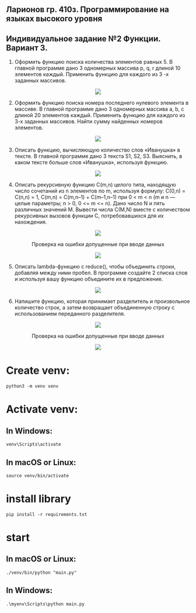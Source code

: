 ## Ларионов гр. 410з. Программирование на языках высокого уровня
## Индивидуальное задание №2 Функции. Вариант 3.
1. Оформить функцию поиска количества элементов равных 5. В главной
программе дано 3 одномерных массива p, q, r длиной 10 элементов
каждый. Применить функцию для каждого из 3 -х заданных массивов.
<figure>
   <p align="center">
      <img src="https://github.com/dr-number/Individual_task_2-Functions/blob/main/for_read_me/1-count_five.png">
   </p>
</figure>

2. Оформить функцию поиска номера последнего нулевого элемента в
массиве. В главной программе дано 3 одномерных массива a, b, c длиной
20 элементов каждый. Применить функцию для каждого из 3-х заданных
массивов. Найти сумму найденных номеров элементов.
<figure>
   <p align="center">
      <img src="https://github.com/dr-number/Individual_task_2-Functions/blob/main/for_read_me/2-summ_indexes_last_zero.png">
   </p>
</figure>

3. Описать функцию, вычисляющую количество слов «Иванушка» в тексте.
В главной программе дано 3 текста S1, S2, S3. Выяснить, в каком тексте
больше слов «Иванушка», используя функцию.
<figure>
   <p align="center">
      <img src="https://github.com/dr-number/Individual_task_2-Functions/blob/main/for_read_me/3-count-ivanushka.png">
   </p>
</figure>

4. Описать рекурсивную функцию C(m,n) целого типа, находящую число
сочетаний из n элементов по m, используя формулу: C(0,n) = C(n,n) = 1,
C(m,n) = C(m,n–1) + C(m–1,n–1) при 0 < m < n (m и n — целые параметры;
n > 0, 0 <= m <= n). Дано число N и пять различных значений M. Вывести
числа C(M,N) вместе с количеством рекурсивных вызовов функции C,
потребовавшихся для их нахождения.
<figure>
   <p align="center">
      <img src="https://github.com/dr-number/Individual_task_2-Functions/blob/main/for_read_me/4-combinations.png">
   </p>
</figure>
<figure>
   <p align="center">Проверка на ошибки допущенные при вводе данных</p>
   <p align="center">
      <img src="https://github.com/dr-number/Individual_task_2-Functions/blob/main/for_read_me/4-error-error-imput.png">
   </p>
</figure>

5. Описать lambda-функцию с reduce(), чтобы объединить строки, добавляя
между ними пробел. В программе создайте 2 списка слов и используя
вашу функцию объедините их в предложение.
<figure>
   <p align="center">
      <img src="https://github.com/dr-number/Individual_task_2-Functions/blob/main/for_read_me/5-join_words.png">
   </p>
</figure>

6. Напишите функцию, которая принимает разделитель и произвольное
количество строк, а затем возвращает объединенную строку с
использованием переданного разделителя.
<figure>
   <p align="center">
      <img src="https://github.com/dr-number/Individual_task_2-Functions/blob/main/for_read_me/6-join_strings.png">
   </p>
</figure>
<figure>
   <p align="center">Проверка на ошибки допущенные при вводе данных</p>
   <p align="center">
      <img src="https://github.com/dr-number/Individual_task_2-Functions/blob/main/for_read_me/6-error-input.png">
   </p>
</figure>

# Create venv:
    python3 -m venv venv

# Activate venv:
## In Windows:
    venv\Scripts\activate
     
## In macOS or Linux:
    source venv/bin/activate

# install library
    pip install -r requirements.txt

# start 
## In macOS or Linux:
    ./venv/bin/python "main.py"

## In Windows:
    .\myenv\Scripts\python main.py